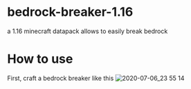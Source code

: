 # bedrock-breaker-1.16
a 1.16 minecraft datapack allows to easily break bedrock

# How to use
First, craft a bedrock breaker like this
![2020-07-06_23 55 14](https://user-images.githubusercontent.com/63455223/86613709-8ef39c00-bfe4-11ea-9c30-f82b69bffc74.png)
